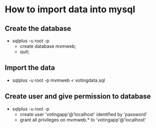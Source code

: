 # How to import data into mysql
## Create the database
   - sqlplus -u root -p 
      - create database mvmweb;
      - quit;
## Import the data
   - sqlplus -u root  -p mvmweb < votingdata.sql
## Create user and give permission to database
   - sqlplus -u root -p
      - create user 'votingapp'@'localhost' identified by 'password'
      - grant all privileges on mvmweb.* to 'votingapp'@'localhost'
